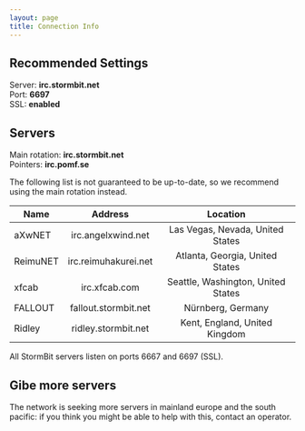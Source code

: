 ```yaml
---
layout: page
title: Connection Info
---
```


## Recommended Settings
Server: **irc.stormbit.net**  
Port: **6697**  
SSL: **enabled**

## Servers
Main rotation: **irc.stormbit.net**  
Pointers: **irc.pomf.se**


<span class="warning">The following list is not guaranteed to be up-to-date, so we recommend using the
main rotation instead.</span>

Name                    | Address                | Location                           |
------------------------|:----------------------:|:----------------------------------:|
aXwNET                  | irc.angelxwind.net     | Las Vegas, Nevada, United States   |
ReimuNET                | irc.reimuhakurei.net   | Atlanta, Georgia, United States    |
xfcab                   | irc.xfcab.com          | Seattle, Washington, United States |
FALLOUT                 | fallout.stormbit.net   | Nürnberg, Germany                  |
Ridley                  | ridley.stormbit.net    | Kent, England, United Kingdom      |

All StormBit servers listen on ports 6667 and 6697 (SSL).

## Gibe more servers
The network is seeking more servers in mainland europe and the south pacific: if
you think you might be able to help with this, contact an operator.

